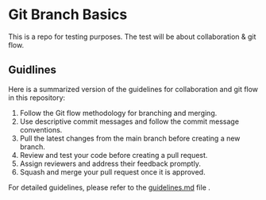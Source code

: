 # Git Branch Basics
This is a repo for testing purposes. The test will be about collaboration &amp; git flow.
## Guidlines
Here is a summarized version of the guidelines for collaboration and git flow in this repository:

1. Follow the Git flow methodology for branching and merging.
2. Use descriptive commit messages and follow the commit message conventions.
3. Pull the latest changes from the main branch before creating a new branch.
4. Review and test your code before creating a pull request.
5. Assign reviewers and address their feedback promptly.
6. Squash and merge your pull request once it is approved.

For detailed guidelines, please refer to the [guidelines.md](guidelines.md) file .


